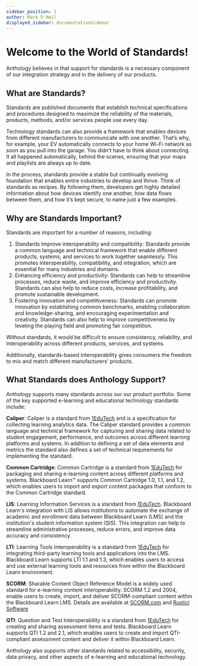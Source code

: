 ```yaml
---
sidebar_position: 1
author: Mark O'Neil
displayed_sidebar: documentationSidebar
---
```


# Welcome to the World of Standards!

Anthology believes in that support for standards is a necessary component of our integration strategy and in the delivery of our products.

## What are Standards?
Standards are published documents that establish technical specifications and procedures designed to maximize the reliability of the materials, products, methods, and/or services people use every day.

Technology standards can also provide a framework that enables devices from different manufacturers to communicate with one another. That’s why, for example, your EV automatically connects to your home Wi-Fi network as soon as you pull into the garage. You didn’t have to think about connecting. It all happened automatically, behind the scenes, ensuring that your maps and playlists are always up to date.

In the process, standards provide a stable but continually evolving foundation that enables entire industries to develop and thrive. Think of standards as recipes. By following them, developers get highly detailed information about how devices identify one another, how data flows between them, and how it’s kept secure, to name just a few examples.

## Why are Standards Important?
Standards are important for a number of reasons, including:

1. Standards Improve interoperability and compatibility: Standards provide a common language and technical framework that enable different products, systems, and services to work together seamlessly. This promotes interoperability, compatibility, and integration, which are essential for many industries and domains.
2. Enhancing efficiency and productivity: Standards can help to streamline processes, reduce waste, and improve efficiency and productivity. Standards can also help to reduce costs, increase profitability, and promote sustainable development.
3. Fostering innovation and competitiveness: Standards can promote innovation by establishing common benchmarks, enabling collaboration and knowledge-sharing, and encouraging experimentation and creativity. Standards can also help to improve competitiveness by leveling the playing field and promoting fair competition.

Without standards, it would be difficult to ensure consistency, reliability, and interoperability across different products, services, and systems.

Additionally, standards-based interoperability  gives consumers the freedom to mix and match different manufacturers’ products.
## What Standards does Anthology Support?
Anthology supports many standards across our our product portfolio. Some of the key supported e-learning and educational technology standards include:

**Caliper**: Caliper is a standard from [1EduTech](https://www.1edtech.org) and is a specification for collecting learning analytics data. The Caliper standard provides a common language and technical framework for capturing and sharing data related to student engagement, performance, and outcomes across different learning platforms and systems. In addition to defining a set of data elements and metrics the standard also defines a set of technical requirements for implementing the standard.

**Common Cartridge**: Common Cartridge is a standard from [1EduTech](https://www.1edtech.org) for packaging and sharing e-learning content across different platforms and systems. Blackboard Learn&trade; supports Common Cartridge 1.0, 1.1, and 1.2, which enables users to import and export content packages that conform to the Common Cartridge standard.

**LIS**: Learning Information Services is a standard from [1EduTech](https://www.1edtech.org). Blackboard Learn's integration with LIS allows institutions to automate the exchange of academic and enrollment data between Blackboard Learn (LMS) and the institution's student information system (SIS). This integration can help to streamline administrative processes, reduce errors, and improve data accuracy and consistency.

**LTI**: Learning Tools Interoperability is a standard from [1EduTech](https://www.1edtech.org) for integrating third-party learning tools and applications into the LMS. Blackboard Learn supports LTI 1.1 and 1.3, which enables users to access and use external learning tools and resources from within the Blackboard Learn environment.

**SCORM**: Sharable Content Object Reference Model is a widely used standard for e-learning content interoperability. SCORM 1.2 and 2004, enable users to create, import, and deliver SCORM-compliant content within the Blackboard Learn LMS. Details are available at [SCORM.com](https://scorm.com) and [Rustici Software](https://rusticisoftware.com)

**QTI**: Question and Test Interoperability is a standard from [1EduTech](https://www.1edtech.org) for creating and sharing assessment items and tests. Blackboard Learn supports QTI 1.2 and 2.1, which enables users to create and import QTI-compliant assessment content and deliver it within Blackboard Learn.

Anthology also supports other standards related to accessibility, security, data privacy, and other aspects of e-learning and educational technology.